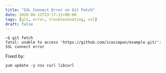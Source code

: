 ```yaml
---
title: "SSL Connect Error on Git Fetch"
date: 2020-06-12T23:17:11+08:00
tags: [git, error, troubleshooting, ssl]
draft: false
---
```


```
~$ git fetch
fatal: unable to access 'https://github.com/icasimpan/example.git/': SSL connect error
```

Fixed by:
```
yum update -y nss curl libcurl
```
